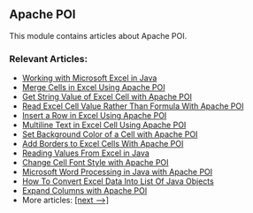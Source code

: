 ## Apache POI

This module contains articles about Apache POI.

### Relevant Articles:

- [Working with Microsoft Excel in Java](https://www.baeldung.com/java-microsoft-excel)
- [Merge Cells in Excel Using Apache POI](https://www.baeldung.com/java-apache-poi-merge-cells)
- [Get String Value of Excel Cell with Apache POI](https://www.baeldung.com/java-apache-poi-cell-string-value)
- [Read Excel Cell Value Rather Than Formula With Apache POI](https://www.baeldung.com/apache-poi-read-cell-value-formula)
- [Insert a Row in Excel Using Apache POI](https://www.baeldung.com/apache-poi-insert-excel-row)
- [Multiline Text in Excel Cell Using Apache POI](https://www.baeldung.com/apache-poi-write-multiline-text)
- [Set Background Color of a Cell with Apache POI](https://www.baeldung.com/apache-poi-background-color)
- [Add Borders to Excel Cells With Apache POI](https://www.baeldung.com/apache-poi-add-borders)
- [Reading Values From Excel in Java](https://www.baeldung.com/java-read-dates-excel)
- [Change Cell Font Style with Apache POI](https://www.baeldung.com/apache-poi-change-cell-font)
- [Microsoft Word Processing in Java with Apache POI](https://www.baeldung.com/java-microsoft-word-with-apache-poi)
- [How To Convert Excel Data Into List Of Java Objects](https://www.baeldung.com/java-convert-excel-data-into-list)
- [Expand Columns with Apache POI](https://www.baeldung.com/java-apache-poi-expand-columns)
- More articles: [[next -->]](../apache-poi-2)
